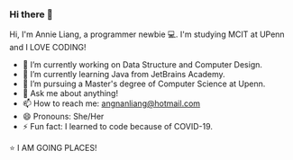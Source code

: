 ### Hi there 👋

Hi, I'm Annie Liang, a programmer newbie 💻. I'm studying MCIT at UPenn and I LOVE CODING!

- 🔭 I’m currently working on Data Structure and Computer Design.
- 🌱 I’m currently learning Java from JetBrains Academy.
- 💼 I’m pursuing a Master's degree of Computer Science at Upenn.
- 💬 Ask me about anything!
- 📫 How to reach me: angnanliang@hotmail.com
- 😄 Pronouns: She/Her
- ⚡ Fun fact: I learned to code because of COVID-19.

⭐️ I AM GOING PLACES!
